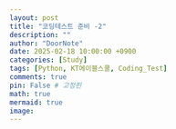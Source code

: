 ```yaml
---
layout: post
title: "코딩테스트 준비 -2"
description: ""
author: "DoorNote"
date: 2025-02-18 10:00:00 +0900
categories: [Study]
tags: [Python, KT에이블스쿨, Coding_Test]
comments: true
pin: False # 고정핀
math: true
mermaid: true
image:
---
```





